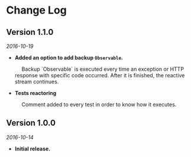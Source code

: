 Change Log
==========

## Version 1.1.0

_2016-10-19_

  *  **Added an option to add backup `Observable`.**
     <p>&emsp;
     Backup `Observable` is executed every time an exception or HTTP response with specific code occurred.
     After it is finished, the reactive stream continues. 
     
  *  **Tests reactoring**
     <p>&emsp;
     Comment added to every test in order to know how it executes. 

## Version 1.0.0

_2016-10-14_

  * **Initial release.**
